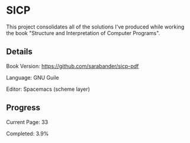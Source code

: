# SICP<a id="orgheadline3"></a>

This project consolidates all of the solutions I've produced while working the book "Structure and Interpretation of Computer Programs".

## Details<a id="orgheadline1"></a>

Book Version: <https://github.com/sarabander/sicp-pdf>

Language: GNU Guile

Editor: Spacemacs (scheme layer)

## Progress<a id="orgheadline2"></a>

Current Page: 33

Completed: 3.9%
